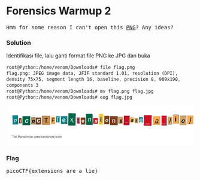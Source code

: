 <h1><b>Forensics Warmup 2</h1></b>
<pre>
Hmm for some reason I can't open this <a href="https://2018shell.picoctf.com/static/032d65124629e45f0b5151aad4e7b5b1/flag.png">PNG</a>? Any ideas?
</pre>
</b><h3>Solution</h3></b>
<p>Identifikasi file, lalu ganti format file PNG ke JPG dan buka</p>

```console
root@Python:/home/venom/Downloads# file flag.png 
flag.png: JPEG image data, JFIF standard 1.01, resolution (DPI), density 75x75, segment length 16, baseline, precision 8, 909x190, components 3
root@Python:/home/venom/Downloads# mv flag.png flag.jpg
root@Python:/home/venom/Downloads# eog flag.jpg 
```
<p align="center">
  <img src="https://github.com/enomarozi/Writeup-CTF/blob/master/PicoCTF2018/Forensics/Images/Forensics%20Warmup%202.jpg">
</p>
</b><h3>Flag</h3></b>
<pre>
picoCTF{extensions_are_a_lie}
</pre>

